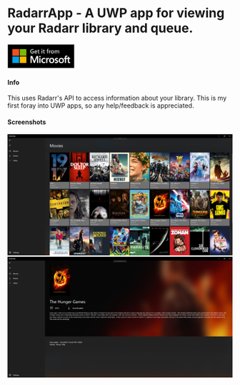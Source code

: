 ﻿# RadarrApp - A UWP app for viewing your Radarr library and queue.
 
<a href="https://www.microsoft.com/store/apps/9p89t3x4ml77?cid=storebadge&ocid=badge"><img src="/Images/English_get-it-from-MS.png" width="150px"></a>
 
#### Info
This uses Radarr's API to access information about your library. This is my first foray into UWP apps, so any help/feedback is appreciated.
 
#### Screenshots
![](movies-screenshot.png)
![](movie-screenshot.png)
